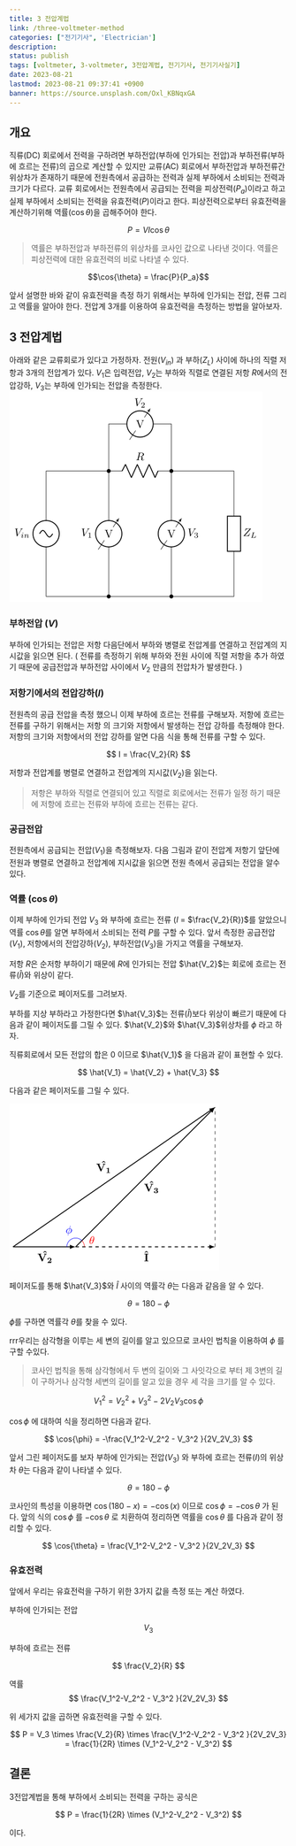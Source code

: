 ```yaml
---
title: 3 전압계법 
link: /three-voltmeter-method
categories: ["전기기사", 'Electrician']
description: 
status: publish
tags: [voltmeter, 3-voltmeter, 3전압계법, 전기기사, 전기기사실기]
date: 2023-08-21
lastmod: 2023-08-21 09:37:41 +0900
banner: https://source.unsplash.com/Oxl_KBNqxGA
---
```


## 개요
직류(DC) 회로에서 전력을 구하려면 부하전압(부하에 인가되는 전압)과 부하전류(부하에 흐르는 전류)의 곱으로 계산할 수 있지만  교류(AC) 회로에서 부하전압과 부하전류간 위상차가 존재하기 때문에 전원측에서 공급하는 전력과 실제 부하에서 소비되는 전력과 크기가 다르다. 교류 회로에서는 전원측에서 공급되는 전력을 피상전력($P_a$)이라고 하고 실제 부하에서 소비되는 전력을 유효전력($P$)이라고 한다. 피상전력으로부터 유효전력을 계산하기위해 역률($\cos{\theta}$)을 곱해주어야 한다. 

$$
 P = VI\cos{\theta}
$$

> 역률은 부하전압과 부하전류의 위상차를 코사인 값으로 나타낸 것이다. 역률은 피상전력에 대한 유효전력의 비로 나타낼 수 있다. 

$$\cos{\theta} = \frac{P}{P_a}$$

 앞서 설명한 바와 같이 유효전력을 측정 하기 위해서는 부하에 인가되는 전압, 전류 그리고 역률을 알아야 한다. 
전압계 3개를 이용하여 유효전력을 측정하는 방법을 알아보자. 

## 3 전압계법

아래와 같은 교류회로가 있다고 가정하자.  전원($V_{in}$) 과 부하($Z_L$) 사이에 하나의 직렬 저항과 3개의 전압계가 있다.  $V_1$은 입력전압, $V_2$는 부하와 직렬로 연결된 저항 $R$에서의 전압강하, $V_3$는 부하에 인가되는 전압을 측정한다. 
![Three Voltmeter Method Circuit Diagram](https://raw.githubusercontent.com/euikook/stock/main/three-voltmeter-method-circuit.svg)


### 부하전압 ($V$)
부하에 인가되는 전압은 저항 다음단에서 부하와 병렬로 전압계를 연결하고 전압계의 지시값을 읽으면 된다.  ( 전류를 측정하기 위해 부하와 전원 사이에 직렬 저항을 추가 하였기 때문에 공급전압과 부하전압 사이에서 $V_2$ 만큼의 전압차가 발생한다. )

### 저항기에서의 전압강하($I$)
전원측의 공급 전압을 측정 했으니 이제 부하에 흐르는 전류를 구해보자.  저항에 흐르는 전류를 구하기 위해서는 저항 의 크기와  저항에서 발생하는 전압 강하를 측정해야 한다. 저항의 크기와 저항에서의 전압 강하를 알면 다음 식을 통해 전류를 구할 수 있다.  

$$
I = \frac{V_2}{R}
$$

 저항과 전압계를 병렬로 연결하고 전압계의 지시값($V_2$)을 읽는다.

 
> 저항은 부하와 직렬로 연결되어 있고 직렬로 회로에서는 전류가 일정 하기 때문에 저항에 흐르는 전류와 부하에 흐르는 전류는 같다.


### 공급전압
전원측에서 공급되는 전압($V_1$)을 측정해보자. 다음 그림과 같이 전압계 저항기 앞단에 전원과 병렬로 연결하고 전압계에 지시값을 읽으면 전원 측에서 공급되는 전압을 알수 있다. 


### 역률 ($\cos{\theta}$)

이제 부하에 인가되 전압 $V_3$ 와 부하에 흐르는 전류 ($I$ = $\frac{V_2}{R})$를 알았으니 역률 $\cos{\theta}$를 알면 부하에서 소비되는 전력 $P$를 구할 수 있다. 앞서 측정한 공급전압($V_1$),   저항에서의 전압강하($V_2$),  부하전압($V_3$)을 가지고 역률을 구해보자. 

저항 $R$은 순저항 부하이기 때문에 $R$에  인가되는 전압 $\hat{V_2}$는 회로에 흐르는 전류($\hat{I}$)와 위상이 같다. 

$V_2$를 기준으로 페이저도를 그려보자. 

부하를 지상 부하라고 가정한다면 $\hat{V_3}$는 전류($\hat{I}$)보다 위상이 빠르기 때문에 다음과 같이 페이저도를 그릴 수 있다. $\hat{V_2}$와 $\hat{V_3}$위상차를 $\phi$ 라고 하자. 

직류회로에서 모든 전압의 합은 0 이므로 $\hat{V_1}$ 을 다음과 같이 표현할 수 있다. 

$$
\hat{V_1} = \hat{V_2} + \hat{V_3}
$$

다음과 같은 페이저도를 그릴 수 있다. 

![Three Voltmeter Method Circuit Diagram](https://raw.githubusercontent.com/euikook/stock/main/three-voltmeter-method-phase.svg)


페이저도를 통해  $\hat{V_3}$와 $\hat{I}$ 사이의 역률각 $\theta$는 다음과 같음을 알 수 있다. 

$$
\theta = 180 - \phi
$$

$\phi$를 구하면 역률각 $\theta$를 찾을 수 있다. 

rrr우리는 삼각형을 이루는 세 변의 길이를 알고 있으므로 코사인 법칙을 이용하여  $\phi$ 를 구할 수있다. 

> 코사인 법칙을 통해 삼각형에서 두 변의 길이와 그 사잇각으로 부터 제 3변의 길이 구하거나 삼각형 세변의 길이를 알고 있을 경우 세 각을 크기를 알 수 있다. 

$$
V_1^2 = V_2^2 + V_3^2 - 2V_2V_3\cos{\phi}
$$

$\cos{\phi}$ 에 대하여 식을 정리하면 다음과 같다. 

$$
\cos{\phi} = -\frac{V_1^2-V_2^2 - V_3^2 }{2V_2V_3}
$$

앞서 그린 페이저도를 보자 부하에 인가되는 전압($V_3$) 와 부하에 흐르는 전류($I$)의 위상차 $\theta$는 다음과 같이 나타낼 수 있다.

$$
\theta = 180 - \phi
$$

코사인의 특성을 이용하면 $\cos{(180 - x)} = -\cos{(x)}$ 이므로  $\cos{\phi}= - \cos{\theta}$ 가 된다.  앞의 식의  $\cos{\phi}$ 를  $-\cos{\theta}$ 로 치환하여 정리하면 역률을 $\cos{\theta}$ 를 다음과 같이 정리할 수 있다.

$$
\cos{\theta} = \frac{V_1^2-V_2^2 - V_3^2 }{2V_2V_3}
$$

### 유효전력

앞에서 우리는 유효전럭을 구하기 위한 3가지 값을 측정 또는 계산 하였다. 

부하에 인가되는 전압

$$
V_3
$$

부하에 흐르는 전류

$$
\frac{V_2}{R}
$$

역률
$$
\frac{V_1^2-V_2^2 - V_3^2 }{2V_2V_3}
$$


위 세가지 값을 곱하면 유효전력을 구할 수 있다. 

$$
P = V_3 \times \frac{V_2}{R} \times \frac{V_1^2-V_2^2 - V_3^2 }{2V_2V_3} = \frac{1}{2R} \times (V_1^2-V_2^2 - V_3^2)
$$

##  결론

3전압계법을 통해 부하에서 소비되는 전력을 구하는 공식은 

$$
P = \frac{1}{2R} \times (V_1^2-V_2^2 - V_3^2)
$$

이다.